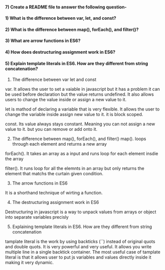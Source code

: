 #### 7) Create a README file to answer the following question-


#### 1) What is the difference between var, let, and const?

#### 2) What is the difference between map(), forEach(), and filter()? 

#### 3) What are arrow functions in ES6?

#### 4) How does destructuring assignment work in ES6?

#### 5) Explain template literals in ES6. How are they different from string concatenation?











1. The difference between var let and const 

var. It allows the user to set a vaiable in javascript but it has a problem it can be used before declaration but the value returns undefined. It also allows users to change the value inside or assign a new value to it.

let is mathod of declaring a variable that is very flexible. It allows the user to change the variable inside assign new value to it. it is block scoped.

const. Its value always stays constant. Meaning you can not assign a new value to it. but you can remove or add onto it.


2.  The difference between map(), forEach(), and filter()
map(). loops through each element and returns a new array

forEach(). It takes an array as a input and runs loop for each element insdie the array

filter(). It runs loop for all the elemnts in an array but only returns the element that matchs the curtain given condition.


3. The arrow functions in ES6

It is a shorthand technique of wirting a function. 


4. The destructuring assignment work in ES6

Destructuring in javascript is a way to unpack values from arrays or object into separate variables precisly


5. Explaining template literals in ES6. How are they different from string concatenation

tamplate literal is the work by using backticks (``) instead of original quots and double quots. It is very powerful and very useful. It allows you write multiple line
in a single backtick container. The most useful case of tamplate literal is that it allows user to put js variables and values directly inside it making it very dynamic.
